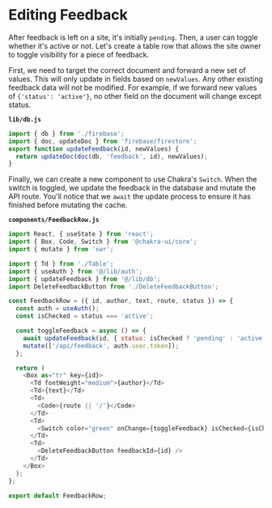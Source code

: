 # Editing Feedback

After feedback is left on a site, it's initially `pending`. Then, a user can toggle whether it's active or not. Let's create a table row that allows the site owner to toggle visibility for a piece of feedback.

First, we need to target the correct document and forward a new set of values. This will only update in fields based on `newValues`. Any other existing feedback data will not be modified. For example, if we forward new values of `{'status': 'active'}`, no other field on the document will change except status.

**`lib/db.js`**

```js
import { db } from './firebase';
import { doc, updateDoc } from 'firebase/firestore';
export function updateFeedback(id, newValues) {
  return updateDoc(doc(db, 'feedback', id), newValues);
}
```

Finally, we can create a new component to use Chakra's `Switch`. When the switch is toggled, we update the feedback in the database and mutate the API route. You'll notice that we `await` the update process to ensure it has finished before mutating the cache.

**`components/FeedbackRow.js`**

```js
import React, { useState } from 'react';
import { Box, Code, Switch } from '@chakra-ui/core';
import { mutate } from 'swr';

import { Td } from './Table';
import { useAuth } from '@/lib/auth';
import { updateFeedback } from '@/lib/db';
import DeleteFeedbackButton from './DeleteFeedbackButton';

const FeedbackRow = ({ id, author, text, route, status }) => {
  const auth = useAuth();
  const isChecked = status === 'active';

  const toggleFeedback = async () => {
    await updateFeedback(id, { status: isChecked ? 'pending' : 'active' });
    mutate(['/api/feedback', auth.user.token]);
  };

  return (
    <Box as="tr" key={id}>
      <Td fontWeight="medium">{author}</Td>
      <Td>{text}</Td>
      <Td>
        <Code>{route || '/'}</Code>
      </Td>
      <Td>
        <Switch color="green" onChange={toggleFeedback} isChecked={isChecked} />
      </Td>
      <Td>
        <DeleteFeedbackButton feedbackId={id} />
      </Td>
    </Box>
  );
};

export default FeedbackRow;
```
